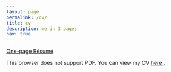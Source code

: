 ```yaml
---
layout: page
permalink: /cv/
title: cv
description: me in 3 pages
nav: true
---
```


<a href="../resume/HuyenNguyen-Resume.pdf" target="_blank">One-page Résumé <i class="fas fa-external-link-alt"></i></a>

<div class='embed-responsive' style='padding-bottom:80%'>
<object
    data='HuyenNguyen-CV.pdf'
    type="application/pdf"
    width="100%"
    height='100%'
    >
        <p>This browser does not support PDF. You can view my CV 
        <a href="HuyenNguyen-CV.pdf" target="_blank">here <i class="fas fa-external-link-alt"></i></a>
        .</p>
  </object>
</div>